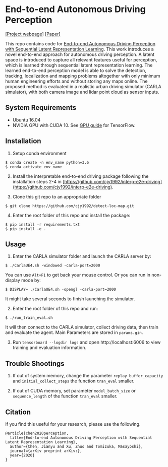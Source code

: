 # End-to-end Autonomous Driving Perception
[[Project webpage]](https://sites.google.com/berkeley.edu/e2e-percep/) [[Paper]]()

This repo contains code for [End-to-end Autonomous Driving Perception with Sequential Latent Representation Learning](). This work introduces a novel end-to-end approach for autonomous driving perception. A latent space is introduced to capture all relevant features useful for perception, which is learned through sequential latent representation learning. The learned end-to-end perception model is able to solve the detection, tracking, localization and mapping problems altogether with only minimum human engineering efforts and without storing any maps online. The proposed method is evaluated in a realistic urban driving simulator (CARLA simulator), with both camera image and lidar point cloud as sensor inputs.

## System Requirements
- Ubuntu 16.04
- NVIDIA GPU with CUDA 10. See [GPU guide](https://www.tensorflow.org/install/gpu) for TensorFlow.

## Installation
1. Setup conda environment
```
$ conda create -n env_name python=3.6
$ conda activate env_name
```

2. Install the interpretable end-to-end driving package following the installation steps 2-4 in [https://github.com/cjy1992/interp-e2e-driving](https://github.com/cjy1992/interp-e2e-driving).

3. Clone this git repo to an appropriate folder
```
$ git clone https://github.com/cjy1992/detect-loc-map.git
```

4. Enter the root folder of this repo and install the package:
```
$ pip install -r requirements.txt
$ pip install -e .
```

## Usage
1. Enter the CARLA simulator folder and launch the CARLA server by:
```
$ ./CarlaUE4.sh -windowed -carla-port=2000
```
You can use ```Alt+F1``` to get back your mouse control.
Or you can run in non-display mode by:
```
$ DISPLAY= ./CarlaUE4.sh -opengl -carla-port=2000
```
It might take several seconds to finish launching the simulator.

2. Enter the root folder of this repo and run:
```
$ ./run_train_eval.sh
```
It will then connect to the CARLA simulator, collect driving data, then train and evaluate the agent. Main Parameters are stored in ```params.gin```. 

3. Run `tensorboard --logdir logs` and open http://localhost:6006 to view training and evaluation information.

## Trouble Shootings
1. If out of system memory, change the parameter ```replay_buffer_capacity``` and ```initial_collect_steps``` the function ```tran_eval``` smaller.

2. If out of CUDA memory, set parameter ```model_batch_size``` or ```sequence_length``` of the function ```tran_eval``` smaller.

## Citation
If you find this useful for your research, please use the following.

```
@article{chen2020perception,
  title={End-to-end Autonomous Driving Perception with Sequential Latent Representation Learning},
  author={Chen, Jianyu and Xu, Zhuo and Tomizuka, Masayoshi},
  journal={arXiv preprint arXiv:},
  year={2020}
}
```
